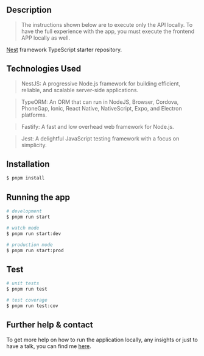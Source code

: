 ## Description

> The instructions shown below are to execute only the API locally. To have the full experience with the app, you must execute the frontend APP locally as well.

[Nest](https://github.com/nestjs/nest) framework TypeScript starter repository.

## Technologies Used

> NestJS: A progressive Node.js framework for building efficient, reliable, and scalable server-side applications.

> TypeORM: An ORM that can run in NodeJS, Browser, Cordova, PhoneGap, Ionic, React Native, NativeScript, Expo, and Electron platforms.

> Fastify: A fast and low overhead web framework for Node.js.

> Jest: A delightful JavaScript testing framework with a focus on simplicity.

## Installation

```bash
$ pnpm install
```

## Running the app

```bash
# development
$ pnpm run start

# watch mode
$ pnpm run start:dev

# production mode
$ pnpm run start:prod
```

## Test

```bash
# unit tests
$ pnpm run test

# test coverage
$ pnpm run test:cov
```

## Further help & contact

To get more help on how to run the application locally, any insights or just to have a talk, you can find me [here](https://www.linkedin.com/in/brenofelicio/).
